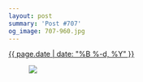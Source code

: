 ```yaml
---
layout: post
summary: 'Post #707'
og_image: 707-960.jpg
---
```


<p>
 <time>
  <a href="/707">
   {{ page.date | date: "%B %-d, %Y" }}
  </a>
 </time>
 <a href="/707">
  <figure data-taken="9/30/2017">
   <img sizes="(min-width: 700px) 50vw, calc(100vw - 2rem)" src="{{ site.assets_url }}/707-480.jpg" srcset="{{ site.assets_url }}/707-240.jpg 240w, {{ site.assets_url }}/707-480.jpg 480w, {{ site.assets_url }}/707-720.jpg 720w, {{ site.assets_url }}/707-960.jpg 960w"/>
  </figure>
 </a>
</p>
